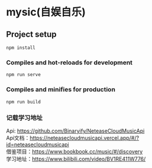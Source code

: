 # mysic(自娱自乐)

## Project setup
```
npm install
```

### Compiles and hot-reloads for development
```
npm run serve
```

### Compiles and minifies for production
```
npm run build
```

### 记载学习地址
Api: https://github.com/Binaryify/NeteaseCloudMusicApi<br>
Api文档：https://neteasecloudmusicapi.vercel.app/#/?id=neteasecloudmusicapi<br>
借鉴项目：https://www.bookbook.cc/music/#/discovery <br>
学习地址：https://www.bilibili.com/video/BV1RE411W776/